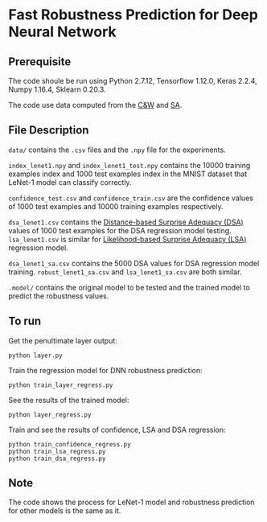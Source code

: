 # Fast Robustness Prediction for Deep Neural Network
## Prerequisite
The code shoule be run using Python 2.7.12, Tensorflow 1.12.0, Keras 2.2.4, 
Numpy 1.16.4, Sklearn 0.20.3.

The code use data computed from the [C&W](https://github.com/carlini/nn_robust_attacks)
and [SA](https://github.com/coinse/sadl).

## File Description
`data/` contains the `.csv` files and the `.npy` file for the experiments.

`index_lenet1.npy` and `index_lenet1_test.npy` contains the 10000 
training examples index and 1000 test examples index in the MNIST dataset
that LeNet-1 model can classify correctly.

`confidence_test.csv` and `confidence_train.csv` are the confidence values 
of 1000 test examples and 10000 training examples respectively.

`dsa_lenet1.csv` contains the [Distance-based Surprise Adequacy (DSA)](https://arxiv.org/pdf/1808.08444.pdf) 
values of 1000 test examples for the DSA regression model testing. 
`lsa_lenet1.csv` is similar for  [Likelihood-based Surprise Adequacy (LSA)](https://arxiv.org/pdf/1808.08444.pdf)
regression model.

`dsa_lenet1_sa.csv` contains the 5000 DSA values for DSA regression model
training. `robust_lenet1_sa.csv` and `lsa_lenet1_sa.csv` are both similar.

`.model/` contains the original model to be tested and the trained model
to predict the robustness values.
## To run
Get the penultimate layer output:
```angular2
python layer.py
```

Train the regression model for DNN robustness prediction:
```angular2
python train_layer_regress.py
```

See the results of the trained model:
```angular2
python layer_regress.py
```

Train and see the results of confidence, LSA and DSA regression:
```angular2
python train_confidence_regress.py
python train_lsa_regress.py
python train_dsa_regress.py
```

## Note
The code shows the process for LeNet-1 model and robustness prediction for
other models is the same as it.
